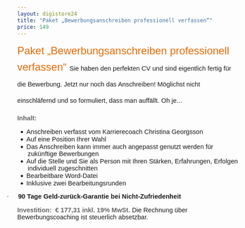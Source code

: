 ```yaml
---
layout: digistore24
title: "Paket „Bewerbungsanschreiben professionell verfassen“"
price: 149
---
```

<p class="MsoNormal" style="line-height:27.3pt;"><span style="font-size:18pt;font-family:Calibri, sans-serif;color:#e36c09;">Paket &#x201E;Bewerbungsanschreiben professionell verfassen&#x201C; </span><span style="font-size:11pt;font-family:&apos;Calibri Light&apos;, sans-serif;">Sie haben den perfekten CV und sind eigentlich fertig f&#xFC;r die Bewerbung. Jetzt nur noch das Anschreiben! M&#xF6;glichst nicht einschl&#xE4;fernd und so formuliert, dass man auff&#xE4;llt. Oh je...</span></p>
<p class="MsoNormal"><strong><span style="font-size:11pt;font-family:Arial, sans-serif;color:#666666;">Inhalt: </span></strong></p>
<ul><li class="MsoListParagraphCxSpFirst" style="text-indent:-18pt;"><span style="font-size:11pt;font-family:Symbol;"><span style="font-size:7pt;line-height:normal;font-family:&apos;Times New Roman&apos;;">&#xA0; &#xA0; &#xA0; &#xA0; &#xA0;</span></span><span style="font-size:11pt;font-family:&apos;Calibri Light&apos;, sans-serif;">Anschreiben verfasst vom Karrierecoach Christina Georgsson</span></li>
<li class="MsoListParagraphCxSpFirst" style="text-indent:-18pt;"><span style="font-size:7pt;line-height:normal;font-family:&apos;Times New Roman&apos;;">&#xA0; &#xA0; &#xA0; &#xA0; &#xA0;</span><span style="font-size:11pt;font-family:&apos;Calibri Light&apos;, sans-serif;">Auf eine Position Ihrer Wahl</span></li>
<li class="MsoListParagraphCxSpFirst" style="text-indent:-18pt;"><span style="font-size:7pt;line-height:normal;font-family:&apos;Times New Roman&apos;;">&#xA0; &#xA0; &#xA0; &#xA0; &#xA0;</span><span style="font-size:11pt;font-family:&apos;Calibri Light&apos;, sans-serif;">Das Anschreiben kann immer auch angepasst genutzt werden f&#xFC;r zuk&#xFC;nftige Bewerbungen</span></li>
<li class="MsoListParagraphCxSpFirst" style="text-indent:-18pt;"><span style="font-size:7pt;line-height:normal;font-family:&apos;Times New Roman&apos;;">&#xA0; &#xA0; &#xA0; &#xA0; &#xA0;</span><span style="font-size:11pt;font-family:&apos;Calibri Light&apos;, sans-serif;">Auf die Stelle und Sie als Person mit Ihren St&#xE4;rken, Erfahrungen, Erfolgen individuell zugeschnitten</span></li>
<li class="MsoListParagraphCxSpFirst" style="text-indent:-18pt;"><span style="font-size:7pt;line-height:normal;font-family:&apos;Times New Roman&apos;;">&#xA0; &#xA0; &#xA0; &#xA0; &#xA0;</span><span style="font-size:11pt;font-family:&apos;Calibri Light&apos;, sans-serif;">Bearbeitbare Word-Datei</span></li>
<li class="MsoListParagraphCxSpFirst" style="text-indent:-18pt;"><span style="font-size:7pt;line-height:normal;font-family:&apos;Times New Roman&apos;;">&#xA0; &#xA0; &#xA0; &#xA0; &#xA0;</span><span style="font-size:11pt;font-family:&apos;Calibri Light&apos;, sans-serif;">Inklusive zwei Bearbeitungsrunden</span></li>
</ul><p class="MsoListParagraphCxSpMiddle" style="text-indent:-18pt;"><span style="font-size:11pt;font-family:Symbol;">&#xB7;<span style="font-size:7pt;line-height:normal;font-family:&apos;Times New Roman&apos;;">&#xA0;&#xA0;&#xA0;&#xA0;&#xA0;&#xA0;&#xA0;&#xA0; </span></span><strong><span style="font-size:11pt;font-family:&apos;Calibri Light&apos;, sans-serif;">90 Tage Geld-zur&#xFC;ck-Garantie bei Nicht-Zufriedenheit</span></strong></p>
<p class="MsoListParagraphCxSpLast"><strong><span style="font-size:11pt;font-family:Arial, sans-serif;color:#666666;">Investition: &#xA0;&#x20AC; 177,31&#xA0;inkl. 19%&#xA0;MwSt. </span></strong><span style="font-size:11pt;font-family:&apos;Calibri Light&apos;, sans-serif;">Die Rechnung &#xFC;ber Bewerbungscoaching ist steuerlich absetzbar.</span></p>